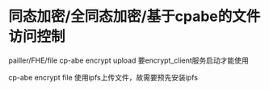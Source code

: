 # 同态加密/全同态加密/基于cpabe的文件访问控制

pailler/FHE/file cp-abe encrypt upload
要encrypt_client服务启动才能使用

cp-abe encrypt file 使用ipfs上传文件，故需要预先安装ipfs
